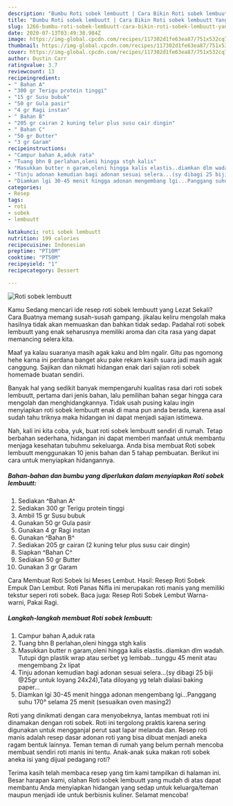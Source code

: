 ```yaml
---
description: "Bumbu Roti sobek lembuutt | Cara Bikin Roti sobek lembuutt Yang Enak Dan Lezat"
title: "Bumbu Roti sobek lembuutt | Cara Bikin Roti sobek lembuutt Yang Enak Dan Lezat"
slug: 1266-bumbu-roti-sobek-lembuutt-cara-bikin-roti-sobek-lembuutt-yang-enak-dan-lezat
date: 2020-07-13T03:49:38.984Z
image: https://img-global.cpcdn.com/recipes/117302d1fe63ea87/751x532cq70/roti-sobek-lembuutt-foto-resep-utama.jpg
thumbnail: https://img-global.cpcdn.com/recipes/117302d1fe63ea87/751x532cq70/roti-sobek-lembuutt-foto-resep-utama.jpg
cover: https://img-global.cpcdn.com/recipes/117302d1fe63ea87/751x532cq70/roti-sobek-lembuutt-foto-resep-utama.jpg
author: Dustin Carr
ratingvalue: 3.7
reviewcount: 13
recipeingredient:
- " Bahan A"
- "300 gr Terigu protein tinggi"
- "15 gr Susu bubuk"
- "50 gr Gula pasir"
- "4 gr Ragi instan"
- " Bahan B"
- "205 gr cairan 2 kuning telur plus susu cair dingin"
- " Bahan C"
- "50 gr Butter"
- "3 gr Garam"
recipeinstructions:
- "Campur bahan A,aduk rata"
- "Tuang bhn B perlahan,oleni hingga stgh kalis"
- "Masukkan butter n garam,oleni hingga kalis elastis..diamkan dlm wadah. Tutupi dgn plastik wrap atau serbet yg lembab...tunggu 45 menit atau mengembang 2x lipat"
- "Tinju adonan kemudian bagi adonan sesuai selera...(sy dibagi 25 biji @25gr untuk loyang 24x24),Tata diloyang yg telah dialasi baking paper..."
- "Diamkan lgi 30-45 menit hingga adonan mengembang lgi...Panggang suhu 170° selama 25 menit (sesuaikan oven masing2)"
categories:
- Resep
tags:
- roti
- sobek
- lembuutt

katakunci: roti sobek lembuutt 
nutrition: 199 calories
recipecuisine: Indonesian
preptime: "PT10M"
cooktime: "PT50M"
recipeyield: "1"
recipecategory: Dessert

---
```



![Roti sobek lembuutt](https://img-global.cpcdn.com/recipes/117302d1fe63ea87/751x532cq70/roti-sobek-lembuutt-foto-resep-utama.jpg)

Kamu Sedang mencari ide resep roti sobek lembuutt yang Lezat Sekali? Cara Buatnya memang susah-susah gampang. jikalau keliru mengolah maka hasilnya tidak akan memuaskan dan bahkan tidak sedap. Padahal roti sobek lembuutt yang enak seharusnya memiliki aroma dan cita rasa yang dapat memancing selera kita.

Maaf ya kalau suaranya masih agak kaku and blm ngalir. Gitu pas ngomong hehe karna ini perdana banget aku pake rekam kasih suara jadi masih agak canggung. Sajikan dan nikmati hidangan enak dari sajian roti sobek homemade buatan sendiri.

Banyak hal yang sedikit banyak mempengaruhi kualitas rasa dari roti sobek lembuutt, pertama dari jenis bahan, lalu pemilihan bahan segar hingga cara mengolah dan menghidangkannya. Tidak usah pusing kalau ingin menyiapkan roti sobek lembuutt enak di mana pun anda berada, karena asal sudah tahu triknya maka hidangan ini dapat menjadi sajian istimewa.


Nah, kali ini kita coba, yuk, buat roti sobek lembuutt sendiri di rumah. Tetap berbahan sederhana, hidangan ini dapat memberi manfaat untuk membantu menjaga kesehatan tubuhmu sekeluarga. Anda bisa membuat Roti sobek lembuutt menggunakan 10 jenis bahan dan 5 tahap pembuatan. Berikut ini cara untuk menyiapkan hidangannya.

<!--inarticleads1-->

##### Bahan-bahan dan bumbu yang diperlukan dalam menyiapkan Roti sobek lembuutt:

1. Sediakan  ^Bahan A^
1. Sediakan 300 gr Terigu protein tinggi
1. Ambil 15 gr Susu bubuk
1. Gunakan 50 gr Gula pasir
1. Gunakan 4 gr Ragi instan
1. Gunakan  ^Bahan B^
1. Sediakan 205 gr cairan (2 kuning telur plus susu cair dingin)
1. Siapkan  ^Bahan C^
1. Sediakan 50 gr Butter
1. Gunakan 3 gr Garam


Cara Membuat Roti Sobek Isi Meses Lembut. Hasil: Resep Roti Sobek Empuk Dan Lembut. Roti Panas Nifla ini merupakan roti manis yang memiliki tekstur seperi roti sobek. Baca juga: Resep Roti Sobek Lembut Warna-warni, Pakai Ragi. 

<!--inarticleads2-->

##### Langkah-langkah membuat Roti sobek lembuutt:

1. Campur bahan A,aduk rata
1. Tuang bhn B perlahan,oleni hingga stgh kalis
1. Masukkan butter n garam,oleni hingga kalis elastis..diamkan dlm wadah. Tutupi dgn plastik wrap atau serbet yg lembab...tunggu 45 menit atau mengembang 2x lipat
1. Tinju adonan kemudian bagi adonan sesuai selera...(sy dibagi 25 biji @25gr untuk loyang 24x24),Tata diloyang yg telah dialasi baking paper...
1. Diamkan lgi 30-45 menit hingga adonan mengembang lgi...Panggang suhu 170° selama 25 menit (sesuaikan oven masing2)


Roti yang dinikmati dengan cara menyobeknya, lantas membuat roti ini dinamakan dengan roti sobek. Roti ini tergolong praktis karena sering digunakan untuk mengganjal perut saat lapar melanda dan. Resep roti manis adalah resep dasar adonan roti yang bisa dibuat menjadi aneka ragam bentuk lainnya. Teman teman di rumah yang belum pernah mencoba membuat sendiri roti manis ini tentu. Anak-anak suka makan roti sobek aneka isi yang dijual pedagang roti? 

Terima kasih telah membaca resep yang tim kami tampilkan di halaman ini. Besar harapan kami, olahan Roti sobek lembuutt yang mudah di atas dapat membantu Anda menyiapkan hidangan yang sedap untuk keluarga/teman maupun menjadi ide untuk berbisnis kuliner. Selamat mencoba!

